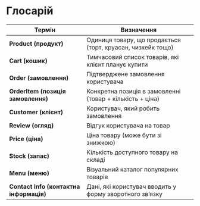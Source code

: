 # Глосарій

| Термін         | Визначення                                                                 |
|----------------|----------------------------------------------------------------------------|
| **Product (продукт)**      | Одиниця товару, що продається (торт, круасан, чизкейк тощо)                |
| **Cart (кошик)**           | Тимчасовий список товарів, які клієнт планує купити                         |
| **Order (замовлення)**     | Підтверджене замовлення користувача                                        |
| **OrderItem (позиція замовлення)** | Конкретна позиція в замовленні (товар + кількість + ціна)           |
| **Customer (клієнт)**      | Користувач, який робить замовлення                                         |
| **Review (огляд)**         | Відгук користувача на товар                                                 |
| **Price (ціна)**           | Ціна товару (може бути зі знижкою)                                          |
| **Stock (запас)**          | Кількість доступного товару на складі                                       |
| **Menu (меню)**            | Візуальний каталог популярних товарів                                       |
| **Contact Info (контактна інформація)** | Дані, які користувач вводить у форму зворотного зв’язку                  |


